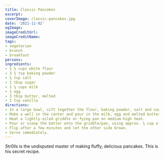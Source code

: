 ```yaml
---
title: Classic Pancakes
excerpt:
coverImage: classic-pancakes.jpg
date: '2021-11-02'
ogImage:
imageCreditUrl:
imageCreditName:
tags:
- vegetarian
- brunch
- breakfast
persons:
ingredients:
- 1 ½ cups white flour
- 3 ½ tsp baking powder
- ¾ tsp salt
- 1 tbsp sugar
- 1 ¼ cups milk
- 1 egg
- 3 tbsp butter, melted
- 1 tsp vanilla
directions:
- In a large bowl, sift together the flour, baking powder, salt and sugar.
- Make a well in the center and pour in the milk, egg and melted butter. Mix until smooth.
- Heat a lightly-oiled griddle or fying pan on medium-high heat.
- Pour or scoop the batter onto the griddle/pan, using approx. ¼ cup of batter for each pancake (or as desired for size of the pancakes).
- Flip after a few minutes and let the other side brown.
- Serve immediately.
---
```


Str0lls is the undisputed master of making fluffy, delicious pancakes. This is his secret recipe.